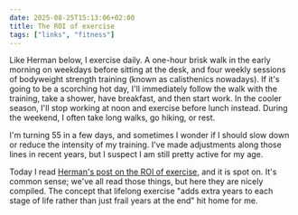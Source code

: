 ```yaml
---
date: 2025-08-25T15:13:06+02:00
title: The ROI of exercise
tags: ["links", "fitness"]
---
```


Like Herman below, I exercise daily. A one-hour brisk walk in the early morning on weekdays before sitting at the desk, and four weekly sessions of bodyweight strength training (known as calisthenics nowadays). If it's going to be a scorching hot day, I'll immediately follow the walk with the training, take a shower, have breakfast, and then start work. In the cooler season, I'll stop working at noon and exercise before lunch instead. During the weekend, I often take long walks, go hiking, or rest. 

I'm turning 55 in a few days, and sometimes I wonder if I should slow down or reduce the intensity of my training. I've made adjustments along those lines in recent years, but I suspect I am still pretty active for my age.

Today I read [Herman's post on the ROI of exercise](https://herman.bearblog.dev/exercise/), and it is spot on. It's common sense; we've all read those things, but here they are nicely compiled. The concept that lifelong exercise "adds extra years to each stage of life rather than just frail years at the end" hit home for me.